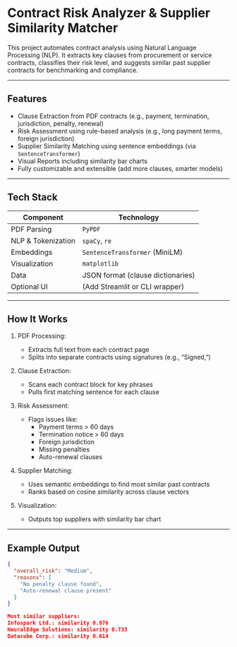 # Contract Risk Analyzer & Supplier Similarity Matcher

This project automates contract analysis using Natural Language Processing (NLP). It extracts key clauses from procurement or service contracts, classifies their risk level, and suggests similar past supplier contracts for benchmarking and compliance.

---

## Features

- Clause Extraction from PDF contracts (e.g., payment, termination, jurisdiction, penalty, renewal)
- Risk Assessment using rule-based analysis (e.g., long payment terms, foreign jurisdiction)
- Supplier Similarity Matching using sentence embeddings (via `SentenceTransformer`)
- Visual Reports including similarity bar charts
- Fully customizable and extensible (add more clauses, smarter models)

---

## Tech Stack

| Component          | Technology                    |
|-------------------|-------------------------------|
| PDF Parsing        | `PyPDF`                       |
| NLP & Tokenization | `spaCy`, `re`                 |
| Embeddings         | `SentenceTransformer` (MiniLM)|
| Visualization      | `matplotlib`                  |
| Data               | JSON format (clause dictionaries) |
| Optional UI        | (Add Streamlit or CLI wrapper) |

---

## How It Works

1. PDF Processing:
   - Extracts full text from each contract page
   - Splits into separate contracts using signatures (e.g., “Signed,”)

2. Clause Extraction:
   - Scans each contract block for key phrases
   - Pulls first matching sentence for each clause

3. Risk Assessment:
   - Flags issues like:
     - Payment terms > 60 days
     - Termination notice > 60 days
     - Foreign jurisdiction
     - Missing penalties
     - Auto-renewal clauses

4. Supplier Matching:
   - Uses semantic embeddings to find most similar past contracts
   - Ranks based on cosine similarity across clause vectors

5. Visualization:
   - Outputs top suppliers with similarity bar chart

---

## Example Output

```json
{
  "overall_risk": "Medium",
  "reasons": [
    "No penalty clause found",
    "Auto-renewal clause present"
  ]
}

Most similar suppliers:
Infospark Ltd.: similarity 0.876
NeuralEdge Solutions: similarity 0.733
Datacube Corp.: similarity 0.614


